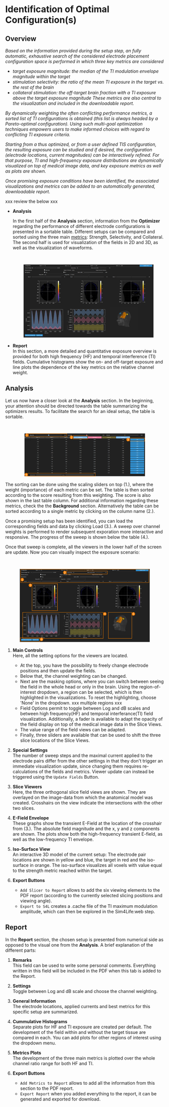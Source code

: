 # Identification of Optimal Configuration(s)

## Overview

_Based on the information provided during the setup step, an fully automatic, exhaustive search of the considered electrode placement configuration space is performed in which three key metrics are considered_
* _target exposure magnitude: the median of the TI modulation envelope magnitude within the target_
* _stimulation selectivity: the ratio of the mean TI exposure in the target vs. the rest of the brain_
* _collateral stimulation: the off-target brain fraction with a TI exposure above the target exposure magnitude_
_These metrics are also central to the visualization and included in the downloadable report._

_By dynamically weighting the often conflicting performance metrics, a sorted list of TI configurations is obtained (this list is always headed by a Pareto-optimal configuration). Using such multi-goal optimization techniques empowers users to make informed choices with regard to conflicting TI exposure criteria._

_Starting from a thus optimized, or from a user defined TIS configuration, the resulting exposure can be studied and if desired, the configuration (electrode locations, current magnitudes) can be interactively refined. For that purpose, TI and high-frequency exposure distributions are dynamically visualized on top of medical image data, and key exposure metrics as well as plots are shown._

_Once promising exposure conditions have been identified, the associated visualizations and metrics can be added to an automatically generated, downloadable report._

xxx review the below xxx

* **Analysis** <br/>

    In the first half of the **Analysis** section, information from the **Optimizer** regarding the performance of different electrode configurations is presented in a sortable table.
    Different setups can be compared and sorted using the three main [metrics](/docs/background/electromagnetic_modeling/quantities_of_interest.md): Strength, Selectivity, and Collateral. 
    The second half is used for visualization of the fields in 2D and 3D, as well as the visualization of waveforms.

    <br>
    <p align="center">
      <img width="412" height="232" src="_media/postpro/analysis_slicer.png">
    </p>

* **Report** <br/>
    In this section, a more detailed and quantitative exposure overview is provided for both high frequency (HF) and temporal interference (TI) fields. Cumulative histograms show the on- and off-target exposure and line plots the dependence of the key metrics on the relative channel weight.

## Analysis

Let us now have a closer look at the **Analysis** section. In the beginning, your attention should be directed towards the 
table summarizing the optimizers results. To facilitate the search for an ideal setup, the table is sortable. 

<br>
<p align="center">
  <img width="382" height="136" src="_media/postpro/analysis_table_nums.png">
</p>

The sorting can be done using the scaling sliders on top (1.), where the weight (importance) of each metric can be set. The table is then sorted according to the score resulting from this weighting. The score is also shown in the last table column.
For additional information regarding these metrics, check the the **Background** section. 
Alternatively the table can be sorted according to a single metric by clicking on the column name (2.). 

Once a promising setup has been identified, you can load the corresponding fields and data by clicking Load (3.). A sweep over channel weights is performed to render subsequent exporation more interactive and responsive. The progress of the sweep is shown below the table (4.).

Once that sweep is complete, all the viewers in the lower half of the screen are update. Now you can visually 
inspect the exposure scenario:

<br>
<p align="center">
  <img width="412" height="232" src="_media/postpro/analysis_slicer_numbers.png">
</p>

1. **Main Controls** <br/>
   Here, all the setting options for the viewers are located. 
   * At the top, you have the possibility to freely change electrode positions and then update the fields. 
   * Below that, the channel weighting can be changed. 
   * Next are the masking options, where you can switch between seeing the field in the whole head or only in the brain. 
      Using the region-of-interest dropdown, a region can be selected, which is then highlighted in the visualizations. 
      To reset the highlighting, choose 'None' in the dropdown. xxx multiple regions xxx 
   * Field Options permit to toggle between Log and dB scales and between high frequency(HF) and temporal interferance(TI) field visualization.
     Additionally, a fader is available to adapt the opacity of the field display on top of the medical image data in the Slice Views.
   * The value range of the field views can be adapted.
   * Finally, three sliders are available that can be used to shift the three slice locations of the Slice Views.

2. **Special Settings** <br/>
   The number of sweep steps and the maximal current applied to the electrode pairs differ from the other settings in that
   they don't trigger an immediate visualization update, since changing them requires re-calculations of the fields and metrics. Viewer update can instead be triggered using the ```Update Fields``` Button.
 
3. **Slice Viewers** <br/>
   Here, the three orthogonal slice field views are shown. They are overlayed on the image-data from which the anatomical model was created. Crosshairs on the view indicate the intersections with the other two slices.

4. **E-Field Envelope** <br/>
   These graphs show the transient E-Field at the location of the crosshair from (3.). The absolute field magnitude and the 
   x, y and z components are shown. The plots show both the high-frequency transient E-field, as well as the low-frequency TI envelope.
5. **Iso-Surface View** <br/>
   An interactive 3D model of the current setup: The electrode pair locations are shown in yellow and blue, the target 
   in red and the iso-surface in orange. The iso-surface visualizes all voxels with value equal to the strength metric 
   reached within the target.
6. **Export Buttons** <br/>
   * ```Add Slicer to Report``` allows to add the six viewing elements to the PDF report (according to the currently selected slicing positions and viewing angle).
   * ```Export to S4L``` creates a .cache file of the TI maximum modulation amplitude, which can then be explored in the Sim4Life:web step.

## Report

In the **Report** section, the chosen setup is presented from numerical side as opposed to the visual one from the **Analysis**.
A brief explanation of the different parts:

1. **Remarks** <br/>
   This field can be used to write some personal comments. Everything written in this field will be included in the PDF 
   when this tab is added to the Report.

2. **Settings** <br/>
   Toggle between Log and dB scale and choose the channel weighting.
 
3. **General Information** <br/>
   The electrode locations, applied currents and best metrics for this specific setup are summarized. 

4. **Cummulative Histograms** <br/>
   Separate plots for HF and TI exposure are created per default. The development of the field within and without the
   target tissue are compared in each. You can add plots for other regions of interest using the dropdown menu.
5. **Metrics Plots** <br/>
   The development of the three main metrics is plotted over the whole channel ratio range for both HF and TI.
6. **Export Buttons** <br/>
   * ```Add Metrics to Report``` allows to add all the information from this section to the PDF report.
   * ```Export Report``` when you added everything to the report, it can be generated and exported for download.
